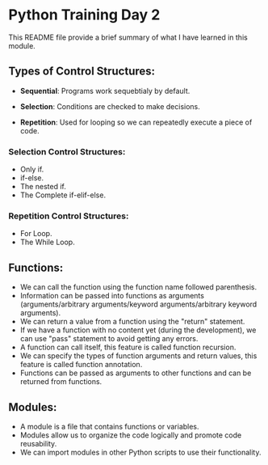 # Python Training Day 2

This README file provide a brief summary of what I have learned in this module.


## Types of Control Structures:

- **Sequential**:
Programs work sequebtialy by default.

- **Selection**:
Conditions are checked to make decisions. 

- **Repetition**:
Used for looping so we can repeatedly execute a piece of code. 

### Selection Control Structures:

- Only if.
- if-else.
- The nested if.
- The Complete if-elif-else.

### Repetition Control Structures:

- For Loop.
- The While Loop.

## Functions: 

- We can call the function using the function name followed parenthesis.
- Information can be passed into functions as arguments (arguments/arbitrary arguments/keyword arguments/arbitrary keyword arguments).
- We can return a value from a function using the "return" statement. 
- If we have a function with no content yet (during the development), we can use "pass" statement to avoid getting any errors. 
- A function can call itself, this feature is called function recursion.
- We can specify the types of function arguments and return values, this feature is called function annotation.
- Functions can be passed as arguments to other functions and can be returned from functions.


## Modules:
- A module is a file that contains functions or variables. 
- Modules allow us to organize the code logically and promote code reusability. 
- We can import modules in other Python scripts to use their functionality.